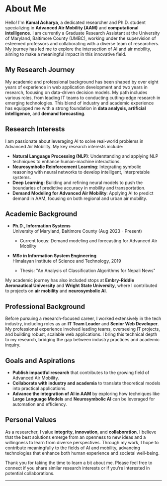 # About Me

Hello! I'm **Kamal Acharya**, a dedicated researcher and Ph.D. student specializing in **Advanced Air Mobility (AAM)** and **computational intelligence**. I am currently a Graduate Research Assistant at the University of Maryland, Baltimore County (UMBC), working under the supervision of esteemed professors and collaborating with a diverse team of researchers. My journey has led me to explore the intersection of AI and air mobility, aiming to make a meaningful impact in this innovative field.

## My Research Journey

My academic and professional background has been shaped by over eight years of experience in web application development and two years in research, focusing on data-driven decision models. My path includes various roles, from leading IT teams to conducting cutting-edge research in emerging technologies. This blend of industry and academic experience has equipped me with a strong foundation in **data analysis, artificial intelligence**, and **demand forecasting**.

## Research Interests

I am passionate about leveraging AI to solve real-world problems in Advanced Air Mobility. My key research interests include:
- **Natural Language Processing (NLP)**: Understanding and applying NLP techniques to enhance human-machine interactions.
- **Neurosymbolic Reinforcement Learning**: Integrating symbolic reasoning with neural networks to develop intelligent, interpretable systems.
- **Deep Learning**: Building and refining neural models to push the boundaries of predictive accuracy in mobility and transportation.
- **Demand Modeling for Advanced Air Mobility**: Applying AI to predict demand in AAM, focusing on both regional and urban air mobility.

## Academic Background

- **Ph.D., Information Systems**  
  University of Maryland, Baltimore County (Aug 2023 - Present)  
  - Current focus: Demand modeling and forecasting for Advanced Air Mobility

- **MSc in Information System Engineering**  
  Himalayan Institute of Science and Technology, 2019  
  - Thesis: "An Analysis of Classification Algorithms for Nepali News"

My academic journey has also included stops at **Embry-Riddle Aeronautical University** and **Wright State University**, where I contributed to projects on **air mobility** and **neurosymbolic AI**.

## Professional Background

Before pursuing a research-focused career, I worked extensively in the tech industry, including roles as an **IT Team Leader** and **Senior Web Developer**. My professional experience involved leading teams, overseeing IT projects, and building robust, scalable web applications. I bring this technical depth to my research, bridging the gap between industry practices and academic inquiry.

## Goals and Aspirations

- **Publish impactful research** that contributes to the growing field of Advanced Air Mobility.
- **Collaborate with industry and academia** to translate theoretical models into practical applications.
- **Advance the integration of AI in AAM** by exploring how techniques like **Large Language Models** and **Neurosymbolic AI** can be leveraged for automation and efficiency.

## Personal Values

As a researcher, I value **integrity**, **innovation**, and **collaboration**. I believe that the best solutions emerge from an openness to new ideas and a willingness to learn from diverse perspectives. Through my work, I hope to contribute meaningfully to the fields of AI and mobility, advancing technologies that enhance both human experience and societal well-being.

Thank you for taking the time to learn a bit about me. Please feel free to connect if you share similar research interests or if you’re interested in potential collaborations.

---
